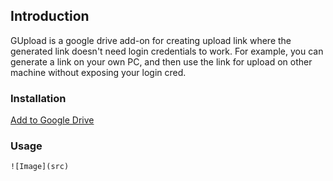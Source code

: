 ## Introduction

GUpload is a google drive add-on for creating upload link where the generated link doesn't need login credentials to work. For example, you can generate a link on your own PC, and then use the link for upload on other machine without exposing your login cred.

### Installation
[Add to Google Drive](url)

### Usage
```
![Image](src)
```
